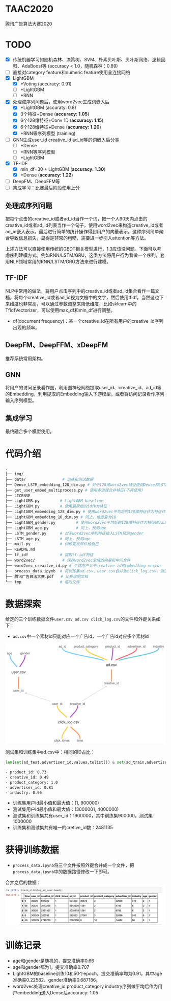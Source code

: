 # TAAC2020
腾讯广告算法大赛2020

# TODO

- [x] 传统机器学习如随机森林、决策树、SVM、朴素贝叶斯、贝叶斯网络、逻辑回归、AdaBoost等 (accuracy < 1.0，随机森林：0.89)
- [ ] 直接对category feature和numeric feature使用全连接网络
- [x] LightGBM
    - [x] +Voting (accuracy: 0.91)
    - [ ] +LightGBM
    - [ ] +RNN
- [x] 处理成序列问题后，使用word2vec生成词嵌入后
    - [x] +LightGBM (accuraty: 0.8)
    - [x] 3个特征+Dense (**accuracy: 1.05**)
    - [x] 6个128维特征+Conv 1D (**accuracy: 1.15**)
    - [x] 6个128维特征+Dense (**accuracy: 1.20**)
    - [x] +RNN等序列模型 (training)
- [ ] GNN生成user_id creative_id ad_id等的词嵌入后分类
    - [ ] +Dense
    - [ ] +RNN等序列模型
    - [ ] +LightGBM
- [x] TF-IDF
    - [x] min_df=30 + LightGBM (**accuracy: 1.30**)
    - [x] +Dense (**accuracy: 1.22**)
- [ ] DeepFM、DeepFFM等
- [ ] 集成学习：比赛最后阶段使用上分

## 处理成序列问题

把每个点击的creative_id或者ad_id当作一个词，把一个人90天内点击的creative_id或者ad_id列表当作一个句子，使用word2vec来构造creative_id或者ad_id嵌入表示。最后进行简单的统计操作得到用户的向量表示。这种序列简单聚合导致信息损失，显得是非常的粗糙，需要进一步引入attention等方法。

上述方法可以直接使用传统的GBDT相关模型进行，1.3应该没问题。下面可以考虑序列建模方式。例如RNN/LSTM/GRU，这类方法将用户行为看做一个序列，套用NLP领域常用的RNN/LSTM/GRU方法来进行建模。

## TF-IDF

NLP中常用的做法，将用户点击序列中的creative_id或者ad_id集合看作一篇文档，将每个creative_id或者ad_id视为文档中的文字，然后使用tfidf。当然这也下来维度也非常高，可以通过参数调整来降低维度，比如sklearn中的TfidfVectorizer，可以使用max_df和min_df进行调整。
- df(document frequency)：某一个creative_id在所有用户的creative_id序列出现的频率。

## DeepFM、DeepFFM、xDeepFM

推荐系统常用架构。

## GNN

将用户的访问记录看作图，利用图神经网络提取user_id、creative_id、ad_id等的Embedding，利用提取的Embedding输入下游模型，或者将访问记录看作序列输入序列模型。

## 集成学习

最终融合多个模型使用。

# 代码介绍

```bash
.
├── img/
├── data/                # 训练和测试数据
├── Dense_LSTM_embedding_128_dim.py # 对于128维word2vec特征使用Dense和LSTM模型
├── get_user_embed_multiprocess.py # 使用多进程合并特征(不再使用)
├── LICENSE
├── LightGMB.py         # LightGBM baseline
├── LightGBM.py         # 使用最原始的id作为特征
├── LightGBM_embedding_128_dim.py # 使用word2vec平均后的128维特征作为特征作为特征输入LGBM
├── LightGBM_embedding_16_dim.py # 同上，维度变为16
├── LightGBM_gender.py         # 使用word2vec平均后的128维特征作为特征输入LSTM预测gender
├── LightGBM_age.py            # 同上，预测age
├── LSTM_gender.py      # 对于word2vec序列特征输入LSTM预测gender
├── LSTM_age.py         # 同上，预测age
├── mail.py             # 训练完发邮件给自己
├── README.md
├── tf_idf              # 提取tf-idf特征
├── word2vec/            # 保存word2vec生成的向量和中间文件
├── word2vec_creaitve_id.py # 生成用户关于creative id的embedding vector
├── process_data.ipynb  # 将训练集ad.csv、user.csv合并到click_log.csv，测试集中的ad.csv合并到click_log.csv
├── 腾讯广告算法大赛.pdf   # 比赛说明文档
└── tmp                 # 临时文件
```

# 数据探索

给定的三个训练数据文件`user.csv ad.csv click_log.csv`的文件和外键关系如下：
- `ad.csv`中一个素材id只能对应一个广告id，一个广告id对应多个素材id

![](img/TAAC2020.png)

测试集和训练集中ad.csv中：相同的ID占比：
```python
len(set(ad_test.advertiser_id.values.tolist()) & set(ad_train.advertiser_id.values.tolist()))/len(set(ad_test.advertiser_id.values.tolist()) | set(ad_train.advertiser_id.values.tolist()))
```
```
- product_id: 0.73
- creative_id: 0.49
- product_category: 1.0
- advertiser_id: 0.81
- industry: 0.96
```

- 训练集用户id最小值和最大值：(1, 900000)
- 测试集用户id最小值和最大值：(3000001, 4000000)
- 测试集和训练集共有user_id：1900000，其中训练集900000，测试集1000000
- 训练集和测试集共有唯一的cretive_id数：2481135

# 获得训练数据
- `process_data.ipynb`将三个文件按照外键合并成一个文件，把`process_data.ipynb`中的数据路径修改一下即可。

合并之后的数据：
![](img/data_merged.png)

# 训练记录

- age和gender是随机的，提交准确率0.66
- age和gender都为1，提交准确率0.707
- LightGBM的baseline训练10和50个epoch，提交准确率均为0.91，其中age准确率0.22582、gender准确率0.687186。
- word2vec处理creative_id product_category industry序列做平均后作为用户embedding送入Dense后accuracy: 1.05